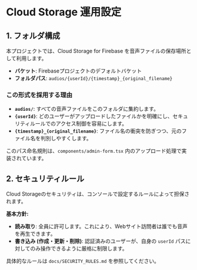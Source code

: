 # Cloud Storage 運用設定

## 1. フォルダ構成

本プロジェクトでは、Cloud Storage for Firebase を音声ファイルの保存場所として利用します。

- **バケット**: Firebaseプロジェクトのデフォルトバケット
- **フォルダパス**: `audios/{userId}/{timestamp}_{original_filename}`

### この形式を採用する理由

- **`audios/`**: すべての音声ファイルをこのフォルダに集約します。
- **`{userId}`**: どのユーザーがアップロードしたファイルかを明確にし、セキュリティルールでのアクセス制御を容易にします。
- **`{timestamp}_{original_filename}`**: ファイル名の衝突を防ぎつつ、元のファイル名を判別しやすくします。

このパス命名規則は、`components/admin-form.tsx` 内のアップロード処理で実装されています。

## 2. セキュリティルール

Cloud Storageのセキュリティは、コンソールで設定するルールによって担保されます。

**基本方針:**
- **読み取り**: 全員に許可します。これにより、Webサイト訪問者は誰でも音声を再生できます。
- **書き込み (作成・更新・削除)**: 認証済みのユーザーが、自身の `userId` パスに対してのみ操作できるように厳格に制限します。

具体的なルールは `docs/SECURITY_RULES.md` を参照してください。